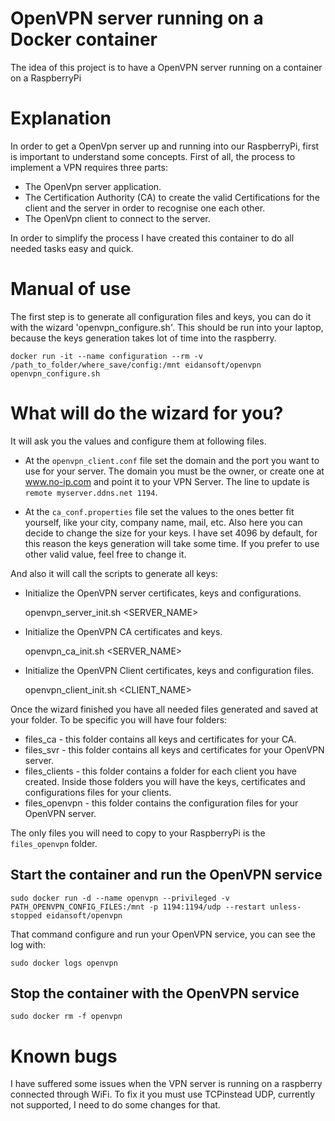 # OpenVPN server running on a Docker container
The idea of this project is to have a OpenVPN server running on a container on a RaspberryPi

# Explanation

In order to get a OpenVpn server up and running into our RaspberryPi, first is important to understand some concepts.
First of all, the process to implement a VPN requires three parts:

 * The OpenVpn server application.
 * The Certification Authority (CA) to create the valid Certifications for the client and the server in order to recognise one each other.
 * The OpenVpn client to connect to the server.

In order to simplify the process I have created this container to do all needed tasks easy and quick.

# Manual of use
The first step is to generate all configuration files and keys, you can do it with the wizard 'openvpn_configure.sh'.
This should be run into your laptop, because the keys generation takes lot of time into the raspberry.

    docker run -it --name configuration --rm -v /path_to_folder/where_save/config:/mnt eidansoft/openvpn openvpn_configure.sh

# What will do the wizard for you?
It will ask you the values and configure them at following files.

* At the `openvpn_client.conf` file set the domain and the port you want to use for your server. The domain you must be the owner, or create one at www.no-ip.com and point it to your VPN Server.
The line to update is `remote myserver.ddns.net 1194`.

* At the `ca_conf.properties` file set the values to the ones better fit yourself, like your city, company name, mail, etc. Also here you can decide to change the size for your keys. I have set 4096 by default, for this reason the keys generation will take some time. If you prefer to use other valid value, feel free to change it.

And also it will call the scripts to generate all keys:

* Initialize the OpenVPN server certificates, keys and configurations.

    openvpn_server_init.sh <SERVER_NAME>

* Initialize the OpenVPN CA certificates and keys.

    openvpn_ca_init.sh <SERVER_NAME>

* Initialize the OpenVPN Client certificates, keys and configuration files.

    openvpn_client_init.sh <CLIENT_NAME>

Once the wizard finished you have all needed files generated and saved at your folder. To be specific you will have four folders:

* files_ca - this folder contains all keys and certificates for your CA.
* files_svr - this folder contains all keys and certificates for your OpenVPN server.
* files_clients - this folder contains a folder for each client you have created. Inside those folders you will have the keys, certificates and configurations files for your clients.
* files_openvpn - this folder contains the configuration files for your OpenVPN server.

The only files you will need to copy to your RaspberryPi is the `files_openvpn` folder.

## Start the container and run the OpenVPN service
    sudo docker run -d --name openvpn --privileged -v PATH_OPENVPN_CONFIG_FILES:/mnt -p 1194:1194/udp --restart unless-stopped eidansoft/openvpn

That command configure and run your OpenVPN service, you can see the log with:

    sudo docker logs openvpn

## Stop the container with the OpenVPN service

    sudo docker rm -f openvpn

# Known bugs
I have suffered some issues when the VPN server is running on a raspberry connected through WiFi. To fix it you must use TCPinstead UDP, currently not supported, I need to do some changes for that.
